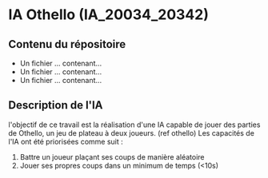 # IA Othello (IA_20034_20342)

## Contenu du répositoire 
* Un fichier ... contenant...
* Un fichier ... contenant...
* Un fichier ... contenant...

## Description de l'IA

l'objectif de ce travail est la réalisation d'une IA capable de jouer des parties de Othello, un jeu de plateau à deux joueurs. (ref othello)
Les capacités de l'IA ont été priorisées comme suit : 
1. Battre un joueur plaçant ses coups de manière aléatoire 
2. Jouer ses propres coups dans un minimum de temps (<10s)


